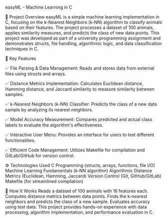 easyML - Machine Learning in C

📌 Project Overview
easyML is a simple machine learning implementation in C, focusing on the k-Nearest Neighbors (k-NN) algorithm to classify animals based on their features. The project processes a dataset of 100 animals, applies similarity measures, and predicts the class of new data points. This project was developed as part of a university programming assignment and demonstrates structs, file handling, algorithmic logic, and data classification techniques in C.

🔑 Key Features

✅ File Parsing & Data Management: Reads and stores data from external files using structs and arrays.

✅ Distance Metrics Implementation: Calculates Euclidean distance, Hamming distance, and Jaccard similarity to measure similarity between samples.

✅ k-Nearest Neighbors (k-NN) Classifier: Predicts the class of a new data sample by analyzing its nearest neighbors.

✅ Model Accuracy Measurement: Compares predicted and actual class labels to evaluate the algorithm's effectiveness.

✅ Interactive User Menu: Provides an interface for users to test different functionalities.

✅ Efficient Code Management: Utilizes Makefile for compilation and GitLab/GitHub for version control.


⚙️ Technologies Used
C Programming (structs, arrays, functions, file I/O)
Machine Learning Fundamentals (k-NN algorithm)
Algorithmic Distance Metrics (Euclidean, Hamming, Jaccard)
Version Control (Git, GitHub/GitLab)
Makefile (for streamlined compilation)

🚀 How It Works
Reads a dataset of 100 animals with 16 features each.
Computes distance metrics between data points.
Finds the k-nearest neighbors and predicts the class of a new sample.
Evaluates accuracy using test data.
This project provides hands-on experience with data processing, algorithm implementation, and performance evaluation in C.
